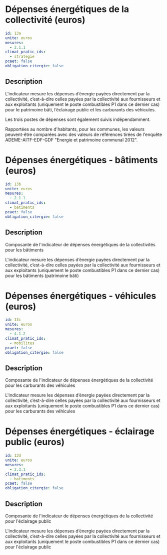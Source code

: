 # Dépenses énergétiques de la collectivité (euros)
```yaml
id: 13a
unite: euros
mesures:
  - 2.1.1
climat_pratic_ids:
  - strategie
pcaet: false
obligation_citergie: false
```
## Description
L'indicateur mesure les dépenses d’énergie payées directement par la collectivité, c’est-à-dire celles payées par la collectivité aux fournisseurs et aux exploitants (uniquement le poste combustibles P1 dans ce dernier cas) pour le patrimoine bâti, l’éclairage public et les carburants des véhicules.

Les trois postes de dépenses sont également suivis indépendamment.

Rapportées au nombre d'habitants, pour les communes, les valeurs peuvent-être comparées avec des valeurs de références  tirées de l'enquête ADEME-AITF-EDF-GDF "Energie et patrimoine communal 2012".


# Dépenses  énergétiques - bâtiments (euros)
```yaml
id: 13b
unite: euros
mesures:
  - 2.1.1
climat_pratic_ids:
  - batiments
pcaet: false
obligation_citergie: false
```
## Description
Composante de l'indicateur de dépenses énergétiques de la collectivités pour les bâtiments

L'indicateur mesure les dépenses d’énergie payées directement par la collectivité, c’est-à-dire celles payées par la collectivité aux fournisseurs et aux exploitants (uniquement le poste combustibles P1 dans ce dernier cas) pour les bâtiments (patrimoine bâti)


# Dépenses énergétiques - véhicules (euros)
```yaml
id: 13c
unite: euros
mesures:
  - 4.1.2
climat_pratic_ids:
  - mobilites
pcaet: false
obligation_citergie: false
```
## Description
Composante de l'indicateur de dépenses énergétiques de la collectivité pour les carburants des véhicules

L'indicateur mesure les dépenses d’énergie payées directement par la collectivité, c’est-à-dire celles payées par la collectivité aux fournisseurs et aux exploitants (uniquement le poste combustibles P1 dans ce dernier cas) pour les carburants des véhicules


# Dépenses énergétiques - éclairage public  (euros)
```yaml
id: 13d
unite: euros
mesures:
  - 2.3.1
climat_pratic_ids:
  - batiments
pcaet: false
obligation_citergie: false
```
## Description
Composante de l'indicateur de dépenses énergétiques de la collectivité pour l'éclairage public

L'indicateur mesure les dépenses d’énergie payées directement par la collectivité, c’est-à-dire celles payées par la collectivité aux fournisseurs et aux exploitants (uniquement le poste combustibles P1 dans ce dernier cas) pour l'éclairage public


